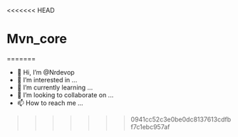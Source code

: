 <<<<<<< HEAD
# Mvn_core
=======
- 👋 Hi, I’m @Nrdevop
- 👀 I’m interested in ...
- 🌱 I’m currently learning ...
- 💞️ I’m looking to collaborate on ...
- 📫 How to reach me ...

<!---
Nrdevop/Nrdevop is a ✨ special ✨ repository because its `README.md` (this file) appears on your GitHub profile.
You can click the Preview link to take a look at your changes.
--->
>>>>>>> 0941cc52c3e0be0dc8137613cdfbf7c1ebc957af
